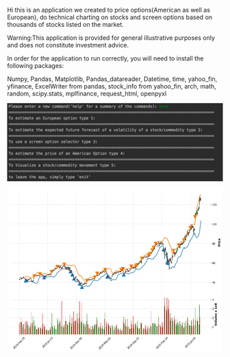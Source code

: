 Hi this is an application we created to price options(American as well as European), do technical charting on stocks and screen options based on thousands of stocks listed on the market.

Warning:This application is provided for general illustrative purposes only and does not constitute investment advice. 


In order for the application to run correctly, you will need to install the following packages:

Numpy,
Pandas,
Matplotlib,
Pandas_datareader,
Datetime,
time,
yahoo_fin,
yfinance,
ExcelWriter from pandas,
stock_info from yahoo_fin,
arch,
math,
random,
scipy.stats,
mplfinance,
request_html,
openpyxl

![alt text](https://github.com/EM51641/SuperOption/blob/master/APPCommands.png?raw=true "Menu")

![alt text](https://github.com/EM51641/SuperOption/blob/master/AAPL-VIZ.png?raw=true "Stock Price Vizualizator")

